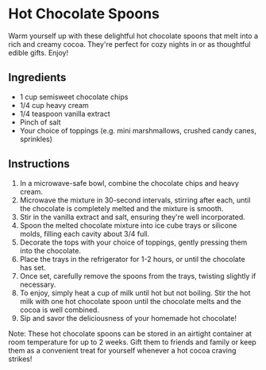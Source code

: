 # Hot Chocolate Spoons

Warm yourself up with these delightful hot chocolate spoons that melt into a rich and creamy cocoa. They're perfect for cozy nights in or as thoughtful edible gifts. Enjoy!

## Ingredients

- 1 cup semisweet chocolate chips
- 1/4 cup heavy cream
- 1/4 teaspoon vanilla extract
- Pinch of salt
- Your choice of toppings (e.g. mini marshmallows, crushed candy canes, sprinkles)

## Instructions

1. In a microwave-safe bowl, combine the chocolate chips and heavy cream.
2. Microwave the mixture in 30-second intervals, stirring after each, until the chocolate is completely melted and the mixture is smooth.
3. Stir in the vanilla extract and salt, ensuring they're well incorporated.
4. Spoon the melted chocolate mixture into ice cube trays or silicone molds, filling each cavity about 3/4 full.
5. Decorate the tops with your choice of toppings, gently pressing them into the chocolate.
6. Place the trays in the refrigerator for 1-2 hours, or until the chocolate has set.
7. Once set, carefully remove the spoons from the trays, twisting slightly if necessary.
8. To enjoy, simply heat a cup of milk until hot but not boiling. Stir the hot milk with one hot chocolate spoon until the chocolate melts and the cocoa is well combined.
9. Sip and savor the deliciousness of your homemade hot chocolate!

Note: These hot chocolate spoons can be stored in an airtight container at room temperature for up to 2 weeks. Gift them to friends and family or keep them as a convenient treat for yourself whenever a hot cocoa craving strikes!